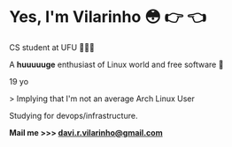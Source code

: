 # Yes, I'm Vilarinho 😳 👉 👈

CS student at UFU 🔺🇧🇷

A **huuuuuge** enthusiast of Linux world and free software 🐧

19 yo

\> Implying that I'm not an average Arch Linux User

Studying for devops/infrastructure.

**Mail me >>> davi.r.vilarinho@gmail.com**
